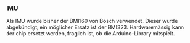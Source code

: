 ### IMU

Als IMU wurde bisher der BMI160 von Bosch verwendet. Dieser wurde abgekündigt, ein möglicher Ersatz ist der BMI323. Hardwaremässig kann der chip ersetzt werden, fraglich ist, ob die Arduino-Library mitspielt.

### 
